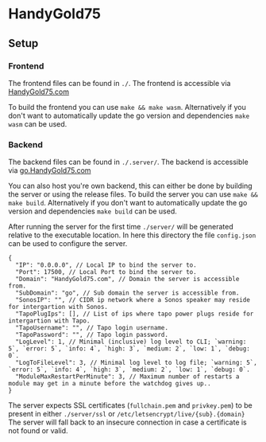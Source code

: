# HandyGold75

## Setup

### Frontend

The frontend files can be found in `./`.
The frontend is accessible via [HandyGold75.com](https://HandyGold75.com)

To build the frontend you can use `make && make wasm`.
Alternatively if you don't want to automatically update the go version and dependencies `make wasm` can be used.

### Backend

The backend files can be found in `./.server/`.
The backend is accessible via [go.HandyGold75.com](https://go.HandyGold75.com)

You can also host you're own backend, this can either be done by building the server or using the release files.
To build the server you can use `make && make build`.
Alternatively if you don't want to automatically update the go version and dependencies `make build` can be used.

After running the server for the first time `./server/` will be generated relative to the executable location.
In here this directory the file `config.json` can be used to configure the server.

```jsonc
{
  "IP": "0.0.0.0", // Local IP to bind the server to.
  "Port": 17500, // Local Port to bind the server to.
  "Domain": "HandyGold75.com", // Domain the server is accessible from.
  "SubDomain": "go", // Sub domain the server is accessible from.
  "SonosIP": "", // CIDR ip network where a Sonos speaker may reside for intergartion with Sonos.
  "TapoPlugIps": [], // List of ips where tapo power plugs reside for intergartion with Tapo.
  "TapoUsername": "", // Tapo login username.
  "TapoPassword": "", // Tapo login password.
  "LogLevel": 1, // Minimal (inclusive) log level to CLI; `warning: 5`, `error: 5`, `info: 4`, `high: 3`, `medium: 2`, `low: 1`, `debug: 0`.
  "LogToFileLevel": 3, // Minimal log level to log file; `warning: 5`, `error: 5`, `info: 4`, `high: 3`, `medium: 2`, `low: 1`, `debug: 0`.
  "ModuleMaxRestartPerMinute": 3, // Maximum number of restarts a module may get in a minute before the watchdog gives up..
}
```

The server expects SSL certificates (`fullchain.pem` and `privkey.pem`) to be present in either `./server/ssl` or `/etc/letsencrypt/live/{sub}.{domain}`
The server will fall back to an insecure connection in case a certificate is not found or valid.
